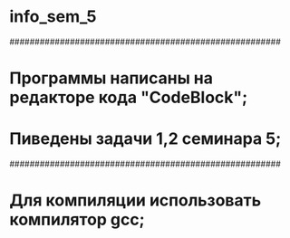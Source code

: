 # info_sem_5
######################################################
#  Программы написаны на редакторе кода "CodeBlock";
#  Пиведены задачи 1,2 семинара 5;
######################################################
#  Для компиляции использовать компилятор gcc;
